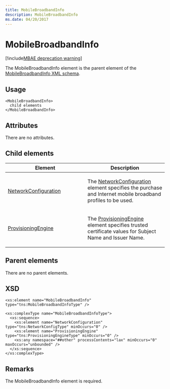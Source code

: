 ```yaml
---
title: MobileBroadbandInfo
description: MobileBroadbandInfo
ms.date: 04/20/2017
---
```


# MobileBroadbandInfo

[!include[MBAE deprecation warning](../includes/mbae-deprecation-warning.md)]

The MobileBroadbandInfo element is the parent element of the [MobileBroadbandInfo XML schema](mobilebroadbandinfo-xml-schema.md).

## <span id="Usage"></span><span id="usage"></span><span id="USAGE"></span>Usage


``` syntax
<MobileBroadbandInfo>
  child elements
</MobileBroadbandInfo>
```

## <span id="Attributes"></span><span id="attributes"></span><span id="ATTRIBUTES"></span>Attributes


There are no attributes.

## <span id="Child_elements"></span><span id="child_elements"></span><span id="CHILD_ELEMENTS"></span>Child elements


<table>
<colgroup>
<col width="50%" />
<col width="50%" />
</colgroup>
<thead>
<tr class="header">
<th>Element</th>
<th>Description</th>
</tr>
</thead>
<tbody>
<tr class="odd">
<td><p><a href="networkconfiguration.md" data-raw-source="[NetworkConfiguration](networkconfiguration.md)">NetworkConfiguration</a></p></td>
<td><p>The <a href="networkconfiguration.md" data-raw-source="[NetworkConfiguration](networkconfiguration.md)">NetworkConfiguration</a> element specifies the purchase and Internet mobile broadband profiles to be used.</p></td>
</tr>
<tr class="even">
<td><p><a href="provisioningengine.md" data-raw-source="[ProvisioningEngine](provisioningengine.md)">ProvisioningEngine</a></p></td>
<td><p>The <a href="provisioningengine.md" data-raw-source="[ProvisioningEngine](provisioningengine.md)">ProvisioningEngine</a> element specifies trusted certificate values for Subject Name and Issuer Name.</p></td>
</tr>
</tbody>
</table>

 

## <span id="Parent_elements"></span><span id="parent_elements"></span><span id="PARENT_ELEMENTS"></span>Parent elements


There are no parent elements.

## <span id="XSD"></span><span id="xsd"></span>XSD


``` syntax
<xs:element name="MobileBroadbandInfo" type="tns:MobileBroadbandInfoType" />

<xs:complexType name="MobileBroadbandInfoType">
  <xs:sequence>
    <xs:element name="NetworkConfiguration" type="tns:NetworkConfigType" minOccurs="0" />
    <xs:element name="ProvisioningEngine" type="tns:ProvisioningEngineType" minOccurs="0" />
    <xs:any namespace="##other" processContents="lax" minOccurs="0" maxOccurs="unbounded" />
  </xs:sequence>
</xs:complexType>
```

## <span id="Remarks"></span><span id="remarks"></span><span id="REMARKS"></span>Remarks


The MobileBroadbandInfo element is required.

 

 





